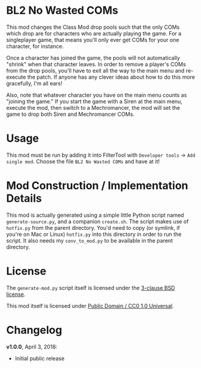 BL2 No Wasted COMs
==================

This mod changes the Class Mod drop pools such that the only COMs which drop
are for characters who are actually playing the game.  For a singleplayer
game, that means you'll only ever get COMs for your one character, for
instance.

Once a character has joined the game, the pools will not automatically
"shrink" when that character leaves.  In order to remove a player's COMs
from the drop pools, you'll have to exit all the way to the main menu and
re-execute the patch.  If anyone has any clever ideas about how to do this
more gracefully, I'm all ears!

Also, note that whatever character you have on the main menu counts as
"joining the game."  If you start the game with a Siren at the main menu,
execute the mod, then switch to a Mechromancer, the mod will set the game
to drop both Siren and Mechromancer COMs.

Usage
=====

This mod must be run by adding it into FilterTool with `Developer tools` ->
`Add single mod`.  Choose the file `BL2 No Wasted COMs` and have at it!

Mod Construction / Implementation Details
=========================================

This mod is actually generated using a simple little Python script named
`generate-source.py`, and a companion `create.sh`.  The script makes use of
`hotfix.py` from the parent directory.  You'd need to copy (or symlink, if
you're on Mac or Linux) `hotfix.py` into this directory in order to run the
script.  It also needs my `conv_to_mod.py` to be available in the parent
directory.

License
=======

The `generate-mod.py` script itself is licensed under the
[3-clause BSD license](https://opensource.org/licenses/BSD-3-Clause).

This mod itself is licensed under
[Public Domain / CC0 1.0 Universal](https://creativecommons.org/publicdomain/zero/1.0/).

Changelog
=========

**v1.0.0**, April 3, 2018:
 * Initial public release
